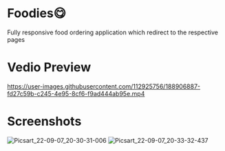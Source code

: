# Foodies😋
Fully responsive food ordering application which redirect to the respective pages
# Vedio Preview
https://user-images.githubusercontent.com/112925756/188906887-fd27c59b-c245-4e95-8cf6-f9ad444ab95e.mp4
# Screenshots
![Picsart_22-09-07_20-30-31-006](https://user-images.githubusercontent.com/112925756/188947184-695cc2d8-f596-4c01-be0c-468e0388bb2c.jpg)
![Picsart_22-09-07_20-33-32-437](https://user-images.githubusercontent.com/112925756/188947343-ed11ef96-db06-4fde-a375-62ac49f009be.jpg)




